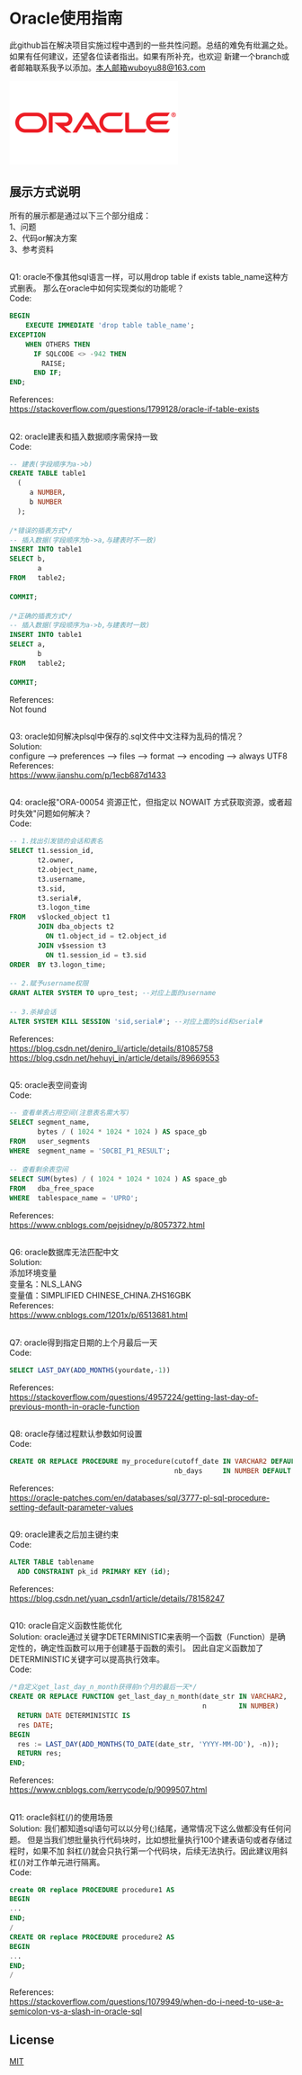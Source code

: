 # Oracle使用指南

此github旨在解决项目实施过程中遇到的一些共性问题。总结的难免有纰漏之处。如果有任何建议，还望各位读者指出。如果有所补充，也欢迎
新建一个branch或者邮箱联系我予以添加。本人邮箱wuboyu88@163.com

![oracle_logo](./image/oracle_logo.png)

## 展示方式说明
所有的展示都是通过以下三个部分组成：<br />
   1、问题 <br />
   2、代码or解决方案 <br />
   3、参考资料 <br />
   
##
Q1: oracle不像其他sql语言一样，可以用drop table if exists table_name这种方式删表。
那么在oracle中如何实现类似的功能呢？<br />
Code:
```sql
BEGIN
    EXECUTE IMMEDIATE 'drop table table_name';
EXCEPTION
    WHEN OTHERS THEN
      IF SQLCODE <> -942 THEN
        RAISE;
      END IF;
END; 
```
References:<br />
https://stackoverflow.com/questions/1799128/oracle-if-table-exists

##
Q2: oracle建表和插入数据顺序需保持一致<br />
Code:
```sql
-- 建表(字段顺序为a->b)
CREATE TABLE table1
  (
     a NUMBER,
     b NUMBER
  );

/*错误的插表方式*/
-- 插入数据(字段顺序为b->a,与建表时不一致)
INSERT INTO table1
SELECT b,
       a
FROM   table2;

COMMIT;

/*正确的插表方式*/
-- 插入数据(字段顺序为a->b,与建表时一致)
INSERT INTO table1
SELECT a,
       b
FROM   table2;

COMMIT;    
```
References:<br />
Not found

##
Q3: oracle如何解决plsql中保存的.sql文件中文注释为乱码的情况？<br />
Solution:<br />
configure --> preferences --> files --> format --> encoding --> always UTF8<br />
References:<br />
https://www.jianshu.com/p/1ecb687d1433

##
Q4: oracle报"ORA-00054 资源正忙，但指定以 NOWAIT 方式获取资源，或者超时失效"问题如何解决？<br />
Code:
```sql
-- 1.找出引发锁的会话和表名 
SELECT t1.session_id, 
       t2.owner, 
       t2.object_name, 
       t3.username, 
       t3.sid, 
       t3.serial#, 
       t3.logon_time 
FROM   v$locked_object t1 
       JOIN dba_objects t2 
         ON t1.object_id = t2.object_id 
       JOIN v$session t3 
         ON t1.session_id = t3.sid 
ORDER  BY t3.logon_time; 

-- 2.赋予username权限 
GRANT ALTER SYSTEM TO upro_test; --对应上面的username 

-- 3.杀掉会话 
ALTER SYSTEM KILL SESSION 'sid,serial#'; --对应上面的sid和serial# 
```
References:<br />
https://blog.csdn.net/deniro_li/article/details/81085758 <br />
https://blog.csdn.net/hehuyi_in/article/details/89669553

##
Q5: oracle表空间查询<br />
Code:
```sql
-- 查看单表占用空间(注意表名需大写) 
SELECT segment_name, 
       bytes / ( 1024 * 1024 * 1024 ) AS space_gb 
FROM   user_segments 
WHERE  segment_name = 'S0CBI_P1_RESULT'; 

-- 查看剩余表空间
SELECT SUM(bytes) / ( 1024 * 1024 * 1024 ) AS space_gb 
FROM   dba_free_space 
WHERE  tablespace_name = 'UPRO';
```
References:<br />
https://www.cnblogs.com/pejsidney/p/8057372.html

##
Q6: oracle数据库无法匹配中文<br />
Solution:<br />
添加环境变量<br />
变量名：NLS_LANG<br />
变量值：SIMPLIFIED CHINESE_CHINA.ZHS16GBK<br />
References:<br />
https://www.cnblogs.com/1201x/p/6513681.html

##
Q7: oracle得到指定日期的上个月最后一天<br />
Code:
```sql
SELECT LAST_DAY(ADD_MONTHS(yourdate,-1))
```
References:<br />
https://stackoverflow.com/questions/4957224/getting-last-day-of-previous-month-in-oracle-function

##
Q8: oracle存储过程默认参数如何设置<br />
Code:
```sql
CREATE OR REPLACE PROCEDURE my_procedure(cutoff_date IN VARCHAR2 DEFAULT '2020-05-31',
                                         nb_days     IN NUMBER DEFAULT 7)
```
References:<br />
https://oracle-patches.com/en/databases/sql/3777-pl-sql-procedure-setting-default-parameter-values

##
Q9: oracle建表之后加主键约束<br />
Code:
```sql
ALTER TABLE tablename
  ADD CONSTRAINT pk_id PRIMARY KEY (id); 
```
References:<br />
https://blog.csdn.net/yuan_csdn1/article/details/78158247

##
Q10: oracle自定义函数性能优化<br />
Solution: oracle通过关键字DETERMINISTIC来表明一个函数（Function）是确定性的，确定性函数可以用于创建基于函数的索引。
因此自定义函数加了DETERMINISTIC关键字可以提高执行效率。<br />
Code:
```sql
/*自定义get_last_day_n_month获得前n个月的最后一天*/ 
CREATE OR REPLACE FUNCTION get_last_day_n_month(date_str IN VARCHAR2, 
                                                n        IN NUMBER) 
  RETURN DATE DETERMINISTIC IS 
  res DATE; 
BEGIN 
  res := LAST_DAY(ADD_MONTHS(TO_DATE(date_str, 'YYYY-MM-DD'), -n)); 
  RETURN res; 
END;
```
References:<br />
https://www.cnblogs.com/kerrycode/p/9099507.html

##
Q11: oracle斜杠(/)的使用场景<br />
Solution: 我们都知道sql语句可以以分号(;)结尾，通常情况下这么做都没有任何问题。
但是当我们想批量执行代码块时，比如想批量执行100个建表语句或者存储过程时，如果不加
斜杠(/)就会只执行第一个代码块，后续无法执行。因此建议用斜杠(/)对工作单元进行隔离。
<br />
Code:
```sql
create OR replace PROCEDURE procedure1 AS 
BEGIN 
... 
END;
/
CREATE OR replace PROCEDURE procedure2 AS 
BEGIN 
... 
END;
/
```
References:<br />
https://stackoverflow.com/questions/1079949/when-do-i-need-to-use-a-semicolon-vs-a-slash-in-oracle-sql



## License
[MIT](https://choosealicense.com/licenses/mit/)